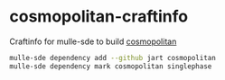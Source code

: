 # cosmopolitan-craftinfo

Craftinfo for mulle-sde to build [cosmopolitan](//justine.lol/cosmopolitan/index.html)

``` sh
mulle-sde dependency add --github jart cosmopolitan
mulle-sde dependency mark cosmopolitan singlephase
```


<!--
extension : mulle-sde/craftinfo
directory : project/all
template  : .../README.md
Suppress this comment with `export MULLE_SDE_GENERATE_FILE_COMMENTS=NO`
-->
